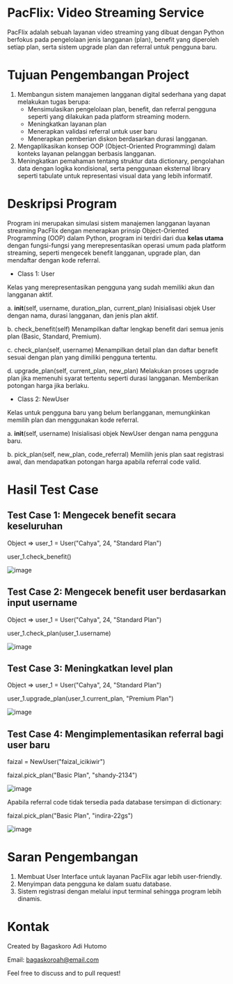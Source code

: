 # PacFlix: Video Streaming Service
PacFlix adalah sebuah layanan video streaming yang dibuat dengan Python berfokus pada pengelolaan jenis langganan (plan), benefit yang diperoleh setiap plan, serta sistem upgrade plan dan referral untuk pengguna baru.

# Tujuan Pengembangan Project
1. Membangun sistem manajemen langganan digital sederhana yang dapat melakukan tugas berupa:
   - Mensimulasikan pengelolaan plan, benefit, dan referral pengguna seperti yang dilakukan pada platform streaming modern.
   - Meningkatkan layanan plan
   - Menerapkan validasi referral untuk user baru
   - Menerapkan pemberian diskon berdasarkan durasi langganan.
2. Mengaplikasikan konsep OOP (Object-Oriented Programming) dalam konteks layanan pelanggan berbasis langganan.
3. Meningkatkan pemahaman tentang struktur data dictionary, pengolahan data dengan logika kondisional, serta penggunaan eksternal library seperti tabulate untuk representasi visual data yang lebih informatif.

# Deskripsi Program
Program ini merupakan simulasi sistem manajemen langganan layanan streaming PacFlix dengan menerapkan prinsip Object-Oriented Programming (OOP) dalam Python, program ini terdiri dari dua **kelas utama** dengan fungsi-fungsi yang merepresentasikan operasi umum pada platform streaming, seperti mengecek benefit langganan, upgrade plan, dan mendaftar dengan kode referral.

- Class 1: User

Kelas yang merepresentasikan pengguna yang sudah memiliki akun dan langganan aktif.

a. __init__(self, username, duration_plan, current_plan)
Inisialisasi objek User dengan nama, durasi langganan, dan jenis plan aktif.

b. check_benefit(self)
Menampilkan daftar lengkap benefit dari semua jenis plan (Basic, Standard, Premium).

c. check_plan(self, username)
Menampilkan detail plan dan daftar benefit sesuai dengan plan yang dimiliki pengguna tertentu.

d. upgrade_plan(self, current_plan, new_plan)
Melakukan proses upgrade plan jika memenuhi syarat tertentu seperti durasi langganan. Memberikan potongan harga jika berlaku.

- Class 2: NewUser

Kelas untuk pengguna baru yang belum berlangganan, memungkinkan memilih plan dan menggunakan kode referral.

a. __init__(self, username)
Inisialisasi objek NewUser dengan nama pengguna baru.

b. pick_plan(self, new_plan, code_referral)
Memilih jenis plan saat registrasi awal, dan mendapatkan potongan harga apabila referral code valid.

# Hasil Test Case

## Test Case 1: Mengecek benefit secara keseluruhan
Object => user_1 = User("Cahya", 24, "Standard Plan")

user_1.check_benefit()

![image](https://github.com/user-attachments/assets/21f06ae7-f402-4ecb-9053-90b0c9d6488c)

## Test Case 2: Mengecek benefit user berdasarkan input username
Object => user_1 = User("Cahya", 24, "Standard Plan")

user_1.check_plan(user_1.username)

![image](https://github.com/user-attachments/assets/ea39f245-83b5-4d7a-b535-81a8636da100)

## Test Case 3: Meningkatkan level plan
Object => user_1 = User("Cahya", 24, "Standard Plan")

user_1.upgrade_plan(user_1.current_plan, "Premium Plan")

![image](https://github.com/user-attachments/assets/bf63bb9e-aa02-4419-95e2-6e8b67b5079e)

## Test Case 4: Mengimplementasikan referral bagi user baru

faizal = NewUser("faizal_icikiwir")

faizal.pick_plan("Basic Plan", "shandy-2134")

![image](https://github.com/user-attachments/assets/77aacdb9-717a-4383-8978-3aaa7bee1ac9)

Apabila referral code tidak tersedia pada database tersimpan di dictionary:

faizal.pick_plan("Basic Plan", "indira-22gs")

![image](https://github.com/user-attachments/assets/f5126877-8b67-413b-9f70-032c273dd773)



# Saran Pengembangan
1. Membuat User Interface untuk layanan PacFlix agar lebih user-friendly.
2. Menyimpan data pengguna ke dalam suatu database.
3. Sistem registrasi dengan melalui input terminal sehingga program lebih dinamis.

# Kontak
Created by Bagaskoro Adi Hutomo

Email: bagaskoroah@email.com

Feel free to discuss and to pull request!
